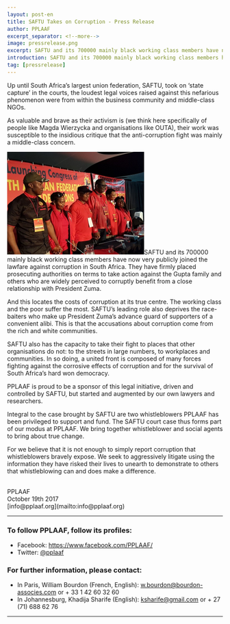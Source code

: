 ```yaml
---
layout: post-en
title: SAFTU Takes on Corruption - Press Release
author: PPLAAF
excerpt_separator: <!--more-->
image: pressrelease.png
excerpt: SAFTU and its 700000 mainly black working class members have now very publicly joined the lawfare against corruption in South Africa.
introduction: SAFTU and its 700000 mainly black working class members have now very publicly joined the lawfare against corruption in South Africa.
tag: [pressrelease]
---
```


<!-- <img class="img-responsive img-post center-block" src="/img/posts/saftu.jpg">  -->
<!-- <br> -->

Up until South Africa’s largest union federation, SAFTU, took on ‘state capture’ in the courts, the loudest legal voices raised against this nefarious phenomenon were from within the business community and middle-class NGOs.

As valuable and brave as their activism is (we think here specifically of people like Magda Wierzycka and organisations like OUTA), their work was susceptible to the insidious critique that the anti-corruption fight was mainly a middle-class concern.

<img class="image-responsive img-right" src="/img/posts/saftu2.jpg" width="320px">SAFTU and its 700000 mainly black working class members have now very publicly joined the lawfare against corruption in South Africa. They have firmly placed prosecuting authorities on terms to take action against the Gupta family and others who are widely perceived to corruptly benefit from a close relationship with President Zuma. 

And this locates the costs of corruption at its true centre. The working class and the poor suffer the most. SAFTU’s leading role also deprives the race-baiters who make up President Zuma’s advance guard of supporters of a convenient alibi. This is that the accusations about corruption come from the rich and white communities.

SAFTU also has the capacity to take their fight to places that other organisations do not: to the streets in large numbers, to workplaces and communities. In so doing, a united front is composed of many forces fighting against the corrosive effects of corruption and for the survival of South Africa’s hard won democracy.

PPLAAF is proud to be a sponsor of this legal initiative, driven and controlled by SAFTU, but started and augmented by our own lawyers and researchers. 

Integral to the case brought by SAFTU are two whistleblowers PPLAAF has been privileged to support and fund. The SAFTU court case thus forms part of our modus at PPLAAF. We bring together whistleblower and social agents to bring about true change. 

For we believe that it is not enough to simply report corruption that whistleblowers bravely expose. We seek to aggressively litigate using the information they have risked their lives to unearth to demonstrate to others that whistleblowing can and does make a difference.

<br>
PPLAAF <br>
October 19th 2017 <br>
[info@pplaaf.org](mailto:info@pplaaf.org)

<br>

----------------------

### To follow PPLAAF, follow its profiles:
- Facebook: <https://www.facebook.com/PPLAAF/>
- Twitter: [@pplaaf](https://twitter.com/pplaaf)

### For further information, please contact:
- In Paris, William Bourdon (French, English): [w.bourdon@bourdon-associes.com](mailto:w.bourdon@bourdon-associes.com) or + 33 1 42 60 32 60
- In Johannesburg, Khadija Sharife (English): [ksharife@gmail.com](mailto:ksharife@gmail.com) or + 27 (71) 688 62 76 




-----
